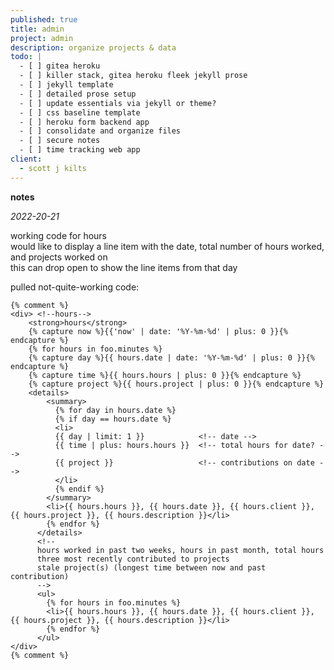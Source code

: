 ```yaml
---
published: true
title: admin
project: admin
description: organize projects & data
todo: |
  - [ ] gitea heroku  
  - [ ] killer stack, gitea heroku fleek jekyll prose  
  - [ ] jekyll template  
  - [ ] detailed prose setup  
  - [ ] update essentials via jekyll or theme?  
  - [ ] css baseline template  
  - [ ] heroku form backend app  
  - [ ] consolidate and organize files  
  - [ ] secure notes  
  - [ ] time tracking web app
client:
  - scott j kilts
---
```

**notes**

*2022-20-21*

working code for hours    
would like to display a line item with the date, total number of hours worked, and projects worked on   
this can drop open to show the line items from that day  
  
pulled not-quite-working code:  

```
{% comment %}
<div> <!--hours-->  
	<strong>hours</strong>    
	{% capture now %}{{'now' | date: '%Y-%m-%d' | plus: 0 }}{% endcapture %}
	{% for hours in foo.minutes %}    
	{% capture day %}{{ hours.date | date: '%Y-%m-%d' | plus: 0 }}{% endcapture %}
	{% capture time %}{{ hours.hours | plus: 0 }}{% endcapture %}
	{% capture project %}{{ hours.project | plus: 0 }}{% endcapture %}
	<details>
		<summary>
          {% for day in hours.date %}
          {% if day == hours.date %}
          <li>
          {{ day | limit: 1 }}            <!-- date -->
          {{ time | plus: hours.hours }}  <!-- total hours for date? -->
          {{ project }}                   <!-- contributions on date -->
          </li>
          {% endif %}
        </summary>
        <li>{{ hours.hours }}, {{ hours.date }}, {{ hours.client }}, {{ hours.project }}, {{ hours.description }}</li>
        {% endfor %}
      </details>      
      <!--
      hours worked in past two weeks, hours in past month, total hours
      three most recently contributed to projects
      stale project(s) (longest time between now and past contribution)
      -->
      <ul>
        {% for hours in foo.minutes %}    
        <li>{{ hours.hours }}, {{ hours.date }}, {{ hours.client }}, {{ hours.project }}, {{ hours.description }}</li>
        {% endfor %}   
      </ul>
</div>
{% comment %}
```
